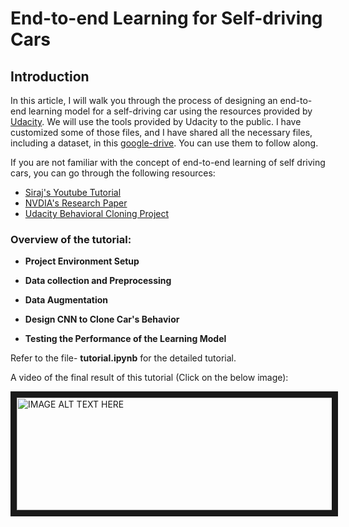 # End-to-end Learning for Self-driving Cars


## Introduction

In this article, I will walk you through the process of designing an end-to-end learning model for a self-driving car using the resources provided by [Udacity](https://in.udacity.com/course/self-driving-car-engineer-nanodegree--nd013). We will use the tools provided by Udacity to the public. I have customized some of those files, and I have shared all the necessary files, including a dataset, in this [google-drive](https://drive.google.com/open?id=13_9sMv5LcyGX5oo29x41sUwFhXkNbgWV). You can use them to follow along.

If you are not familiar with the concept of end-to-end learning of self driving cars, you can go through the following resources:
- [Siraj's Youtube Tutorial](https://www.youtube.com/watch?v=EaY5QiZwSP4)
- [NVDIA's Research Paper](https://arxiv.org/pdf/1604.07316.pdf)
- [Udacity Behavioral Cloning Project](https://github.com/udacity/CarND-Behavioral-Cloning-P3)

### Overview of the tutorial:
- **Project Environment Setup**

- **Data collection and Preprocessing**

- **Data Augmentation**

- **Design CNN to Clone Car's Behavior**

- **Testing the Performance of the Learning Model**

Refer to the file- **tutorial.ipynb** for the detailed tutorial.

A video of the final result of this tutorial (Click on the below image):

<a href="http://www.youtube.com/watch?feature=player_embedded&v=cMEUmcrLJdw
" target="_blank"><img src="http://img.youtube.com/vi/cMEUmcrLJdw/0.jpg" 
alt="IMAGE ALT TEXT HERE" width="540" height="180" border="10" /></a>
